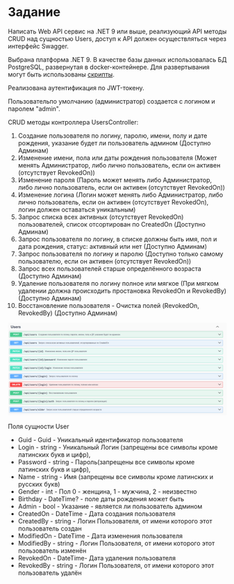 # Задание
Написать Web API сервис на .NET 9 или выше, реализующий API методы CRUD над сущностью Users, доступ к API должен осуществляться через интерфейс Swagger.

Выбрана платформа .NET 9. В качестве базы данных использовалась БД PostgreSQL, развернутая в docker-контейнере. Для развертывания могут быть использованы [скрипты](./Deploy).

Реализована аутентификация по JWT-токену.

Пользовательпо умолчанию (администратор) создается с логином и паролем "admin".

CRUD методы контроллера UsersController:
1. Создание пользователя по логину, паролю, имени, полу и дате рождения, указание будет ли пользователь админом (Доступно Админам)
2. Изменение имени, пола или даты рождения пользователя (Может менять Администратор, либо лично пользователь, если он активен (отсутствует RevokedOn))
3. Изменение пароля (Пароль может менять либо Администратор, либо лично пользователь, если он активен (отсутствует RevokedOn))
4. Изменение логина (Логин может менять либо Администратор, либо лично пользователь, если он активен (отсутствует RevokedOn), логин должен оставаться уникальным)
5. Запрос списка всех активных (отсутствует RevokedOn) пользователей, список отсортирован по CreatedOn (Доступно Админам)
6. Запрос пользователя по логину, в списке должны быть имя, пол и дата рождения, статус: активный или нет (Доступно Админам)
7. Запрос пользователя по логину и паролю (Доступно только самому пользователю, если он активен (отсутствует RevokedOn))
8. Запрос всех пользователей старше определённого возраста (Доступно Админам)
9. Удаление пользователя по логину полное или мягкое (При мягком удалении должна происходить простановка RevokedOn и RevokedBy) (Доступно Админам)
10. Восстановление пользователя - Очистка полей (RevokedOn, RevokedBy) (Доступно Админам)

![Swagger](./DocsImages/Swagger.png)

Поля сущности User
- Guid - Guid - Уникальный идентификатор пользователя
- Login - string - Уникальный Логин (запрещены все символы кроме латинских букв и цифр),
- Password - string - Пароль(запрещены все символы кроме латинских букв и цифр),
- Name - string - Имя (запрещены все символы кроме латинских и русских букв)
- Gender - int - Пол 0 - женщина, 1 - мужчина, 2 - неизвестно
- Birthday - DateTime? - поле даты рождения может быть
- Admin - bool - Указание - является ли пользователь админом
- CreatedOn - DateTime - Дата создания пользователя
- CreatedBy - string - Логин Пользователя, от имени которого этот пользователь создан
- ModifiedOn - DateTime - Дата изменения пользователя
- ModifiedBy - string - Логин Пользователя, от имени которого этот пользователь изменён
- RevokedOn - DateTime- Дата удаления пользователя
- RevokedBy - string - Логин Пользователя, от имени которого этот пользователь удалён
